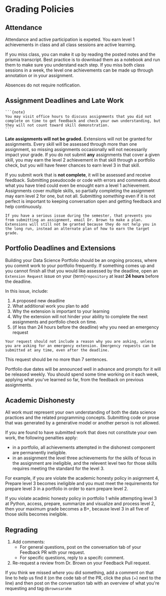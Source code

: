 # Grading Policies

## Attendance

Attendance and active participation is expeted. You earn level 1 achievements in class and all class sessions are active learning. 

If you miss class, you can make it up by reading the posted notes and the prismia transcript. Best practice is to download them as a notebook and run them to make sure you understand each step. If you miss both class sessions in a week, the level one achievements can be made up through annotation or in your assignment. 

Absences do not require notification. 


## Assignment Deadlines and Late Work 

````{margin}
```{note}
You may visit office hours to discuss assignments that you did not complete on time to get feedback and check your own understanding, but they will not count toward skill demonstration.
```
````

**Late assignments will not be graded.** Extensions will not be granted for assignments. 
Every skill will be assessed through more than one assignment, so missing assignments occasionally will not necessarily impact your grade. If you do not submit **any** assignments that cover a given skill, you may earn the level 2 achievement in that skill through a portfolio check, but you will have fewer chances to earn level 3 in that skill.

If you submit work that is **not complete**, it will be assessed and receive feedback. Submitting pseudocode or code with errors and comments about what you have tried could even be enought earn a level 1 achievement.  Assignments cover multiple skills, so partially completing the assignment may earn level 2 for one, but not all.  Submitting *something* even if it is not perfect is important to keeping conversation open and getting feedback and help continuously.  

```{important}
If you have a serious issue during the semester, that prevents you from submitting an assignment, email Dr. Brown to make a plan. Extensions will still not be granted because they do not help you in the long run, instead an alternate plan of how to earn the target grade. 
 ```


## Portfolio Deadlines and Extensions 

Building your Data Science Portfolio should be an ongoing process, where you commit work to your portfolio frequently. If something comes up and you cannot finish all that you would like assessed by the deadline, open an `Extension Request` issue on your {term}`repository` at least **24 hours** before the deadline.

In this issue, include:
1. A proposed new deadline
2. What additional work you plan to add
3. Why the extension is important to your learning
4. Why the extension will not hinder your ability to complete the next assignments and portfolio check on time.
5. (if less than 24 hours before the deadline) why you need an emergency request

```{important}
Your request should not include a reason why you are asking, unless you are asking for an emergency extension. Emergency requests can be submitted at any time, even after the deadline. 
```

This request should be no more than 7 sentences. 


Portfolio due dates will be announced well in advance and prompts for it will be released weekly.  You should spend some time working on it each week, applying what you've learned so far, from the feedback on previous assignments. 


## Academic Dishonesty 

All work must represent your own understanding of both the data science practices and the related programming concepts. Submitting code or prose that was generated by a generative model or another person is not allowed. 


If you are found to have submitted work that does not constitute your own work, the following penalties apply: 
- in a portfolio, all achievements attempted in the dishonest component are permanently ineligible. 
- in an assignment the level three achievements for the skills of focus in the assignment are ineligible, and the relevent level two for those skills requires meeting the standard for the level 3. 

For example, if you are violate the academic honesty policy in asignment 4, Prepare level 3 becomes ineligible and you must meet the requirements for prepare level 3 in a portfolio in order to earn prepare level 2. 

If you violate acadmic honesty policy in portfolio 1 while attempting level 3 at Python, access, prepare, summarize and visualize and process level 2, then your maximum grade becomes a B+, because level 3 in all five of those skills becomes inelgible.  



## Regrading

1. Add comments: 
    - For general questions, post on the conversation tab of your Feedback PR with your request.
    - For specific questions, reply to a specifc comment.
2. Re-request a review from Dr. Brown  on your Feedback Pull request.  

If you think we missed *where* you did something, add a comment on that line to help us find it
(on the code tab of the PR, click the plus (+) next to the line) and then post
on the conversation tab with an overview of what you're requesting and tag `@brownsarahm`
